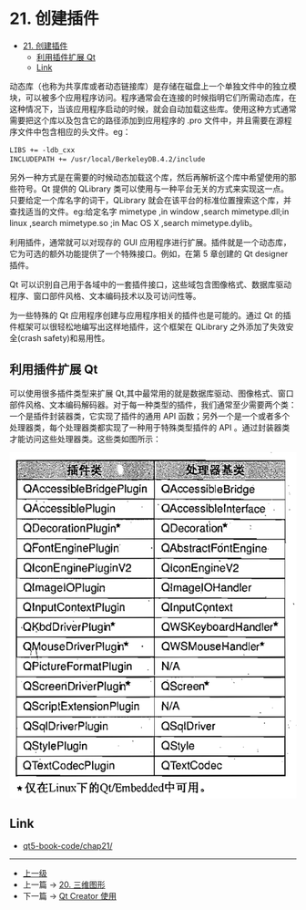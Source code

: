 # 21. 创建插件

<!-- @import "[TOC]" {cmd="toc" depthFrom=1 depthTo=6 orderedList=false} -->
<!-- code_chunk_output -->

- [21. 创建插件](#21-创建插件)
  - [利用插件扩展 Qt](#利用插件扩展-qt)
  - [Link](#link)

<!-- /code_chunk_output -->

动态库（也称为共享库或者动态链接库）是存储在磁盘上一个单独文件中的独立模块，可以被多个应用程序访问。程序通常会在连接的时候指明它们所需动态库，在这种情况下，当该应用程序启动的时候，就会自动加载这些库。使用这种方式通常需要把这个库以及包含它的路径添加到应用程序的 .pro 文件中，并且需要在源程序文件中包含相应的头文件。eg：
```highLight
LIBS += -ldb_cxx
INCLUDEPATH += /usr/local/BerkeleyDB.4.2/include
```

另外一种方式是在需要的时候动态加载这个库，然后再解析这个库中希望使用的那些符号。Qt 提供的 QLibrary 类可以使用与一种平台无关的方式来实现这一点。只要给定一个库名字的词干，QLibrary 就会在该平台的标准位置搜索这个库，并查找适当的文件。eg:给定名字 mimetype ,in window ,search mimetype.dll;in linux ,search mimetype.so ;in Mac OS X ,search mimetype.dylib。

利用插件，通常就可以对现存的 GUI 应用程序进行扩展。插件就是一个动态库，它为可选的额外功能提供了一个特殊接口。例如，在第 5 章创建的 Qt designer 插件。

Qt 可以识别自己用于各域中的一套插件接口，这些域包含图像格式、数据库驱动程序、窗口部件风格、文本编码技术以及可访问性等。

为一些特殊的 Qt 应用程序创建与应用程序相关的插件也是可能的。通过 Qt 的插件框架可以很轻松地编写出这样地插件，这个框架在 QLibrary 之外添加了失效安全(crash safety)和易用性。


## 利用插件扩展 Qt

可以使用很多插件类型来扩展 Qt,其中最常用的就是数据库驱动、图像格式、窗口部件风格、文本编码解码器。对于每一种类型的插件，我们通常至少需要两个类：一个是插件封装器类，它实现了插件的通用 API 函数；另外一个是一个或者多个处理器类，每个处理器类都实现了一种用于特殊类型插件的 API 。通过封装器类才能访问这些处理器类。这些类如图所示：

![](../images/21_createPlugin_202004152059_1.png)

## Link
* [qt5-book-code/chap21/](https://github.com/mutse/qt5-book-code/tree/master/chap21)


---
- [上一级](README.md)
- 上一篇 -> [20. 三维图形](20_3DGraphics.md)
- 下一篇 -> [Qt Creator 使用](QtCreatorTips.md)
